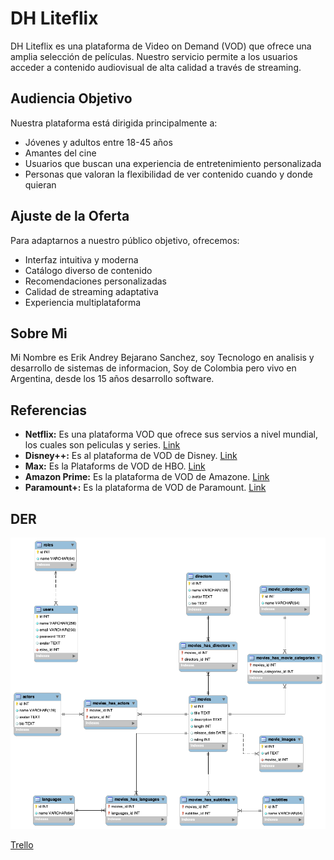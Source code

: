 # DH Liteflix
DH Liteflix es una plataforma de Video on Demand (VOD) que ofrece una amplia selección de películas. Nuestro servicio permite a los usuarios acceder a contenido audiovisual de alta calidad a través de streaming.

## Audiencia Objetivo
Nuestra plataforma está dirigida principalmente a:
- Jóvenes y adultos entre 18-45 años
- Amantes del cine
- Usuarios que buscan una experiencia de entretenimiento personalizada
- Personas que valoran la flexibilidad de ver contenido cuando y donde quieran

## Ajuste de la Oferta
Para adaptarnos a nuestro público objetivo, ofrecemos:
- Interfaz intuitiva y moderna
- Catálogo diverso de contenido
- Recomendaciones personalizadas
- Calidad de streaming adaptativa
- Experiencia multiplataforma

## Sobre Mi
Mi Nombre es Erik Andrey Bejarano Sanchez, soy Tecnologo en analisis y desarrollo de sistemas de informacion, Soy de Colombia pero vivo en Argentina, desde los 15 años desarrollo software.

## Referencias
- **Netflix:** Es una plataforma VOD que ofrece sus servios a nivel mundial, los cuales son peliculas y series. [Link](https://www.netflix.com)
- **Disney++:** Es al plataforma de VOD de Disney. [Link](https://www.disneyplus.com)
- **Max:** Es la Plataforms de VOD de HBO. [Link](https://www.max.com)
- **Amazon Prime:** Es la plataforma de VOD de Amazone. [Link](https://www.primevideo.com)
- **Paramount+:** Es la plataforma de VOD de Paramount. [Link](https://www.paramountplus.com)

## DER
![DER](design/liteflix_DER.png)


[Trello](https://trello.com/b/tKGuYbOO/liteflix)